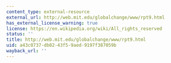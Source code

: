 ```yaml
---
content_type: external-resource
external_url: http://web.mit.edu/globalchange/www/rpt9.html
has_external_license_warning: true
license: https://en.wikipedia.org/wiki/All_rights_reserved
status: ''
title: http://web.mit.edu/globalchange/www/rpt9.html
uid: a43c0737-db02-43f5-9aed-9197f387059b
wayback_url: ''
---
```

